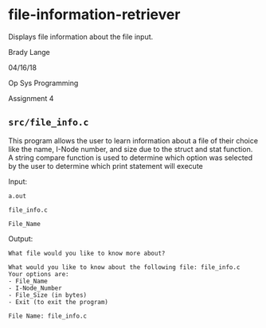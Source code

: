 # file-information-retriever
Displays file information about the file input.

Brady Lange

04/16/18

Op Sys Programming

Assignment 4

## `src/file_info.c`
This program allows the user to learn information about a file of their choice like the name,
I-Node number, and size due to the struct and stat function. A string compare function is used 
to determine which option was selected by the user to determine which print statement will execute

Input:

`a.out`

`file_info.c`

`File_Name`

Output:

`What file would you like to know more about?`

```
What would you like to know about the following file: file_info.c
Your options are:
- File_Name
- I-Node_Number
- File_Size (in bytes)
- Exit (to exit the program)
```

`File Name: file_info.c`
